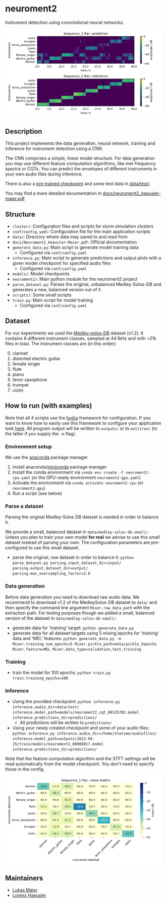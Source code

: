 # neuroment2

Instrument detection using convolutional neural networks.

![](docs/Sequence_1_comparison.png)

## Description

This project implements the data generation, neural network, training and inference for instrument detection using a CNN.

The CNN comprises a simple, linear model structure. For data generation you may use different feature computation algorithms, like mel-frequency spectra or CQTs. You can predict the envelopes of different instruments in your own audio files during inference.

There is also a [pre-trained checkpoint](models/neuroment2_cqt_00125782.model) and some test data in [data/test/](data/test/).

You may find a more detailed documentation in [docs/neuroment2_haeusler-maier.pdf](docs/neuroment2_haeusler-maier.pdf).

## Structure

- `cluster/`: Configuration files and scripts for slurm simulation clusters
- `conf/config.yaml`: Configuration file for the main application scripts
- `data/`: Directory where data may saved to and read from
- `docs/Neuroment2_Haeusler-Maier.pdf`: Official documentation
- `generate_data.py`: Main script to generate model training data
  - Configured via `conf/config.yaml`
- `inference.py`: Main script to generate predictions and output plots with a given model checkpoint for specified audio files
  - Configured via `conf/config.yaml`
- `models/`: Model checkpoints
- `neuroment2/`: Main python module for the neuroment2 project
- `parse_dataset.py`: Parses the original, unbalanced Medley-Solos-DB and generates a new, balanced version out of it
- `scripts/`: Some small scripts
- `train.py`: Main script for model training
  - Configured via `conf/config.yaml`

## Dataset

For our experiments we used the [Medley-solos-DB](https://zenodo.org/record/1344103#.YczLvNso9hE) dataset (v1.2). It contains 8 different instrument classes, sampled at 44.1kHz and with ~21k files in total. The instrument classes are (in this order):

0. clarinet
1. distorted electric guitar
2. female singer
3. flute
4. piano
5. tenor saxophone
6. trumpet
7. violin

## How to run (with examples)

Note that all 4 scripts use the [hydra](https://hydra.cc) framework for configuration. If you want to know how to easily use this framework to configure your application look [here](https://hydra.cc/docs/tutorials/basic/your_first_app/simple_cli/). All program output will be written to `outputs/` or to `multirun/` (to the latter if you supply the `-m` flag).

### Environment setup

We use the [anaconda](https://docs.anaconda.com/anaconda-repository/user-guide/tasks/pkgs/use-pkg-managers/) package manager.

1. Install anaconda/[miniconda](https://docs.conda.io/en/latest/miniconda.html) package manager
2. Install the conda environment via `conda env create -f neuroment2-cpu.yaml` (or the GPU-ready environment `neuroment2-gpu.yaml`)
3. Activate the environment via `conda activate neuroment2-cpu` (or `neuroment2-gpu`)
4. Run a script (see below)

### Parse a dataset

Parsing the original Medley-Solos DB dataset is needed in order to balance it.

We provide a small, balanced dataset in `data/medley-solos-db-small/`. Unless you plan to train your own model **for real** we advise to use this small dataset instead of parsing your own. The configuration parameters are pre-configured to use this small dataset.

- parse the original, raw dataset in order to balance it: `python parse_dataset.py parsing.input_dataset_dir=input/ parsing.output_dataset_dir=output/ parsing.max_oversampling_factor=2.0`

### Data generation

Before data generation you need to download raw audio data. We recommend to download v1.2 of the MedleySolos-DB dataset to `data/` and then specify the command line argument `Mixer.raw_data_path` with the extraction path. For testing purposes though we added a small, balanced version of the dataset in `data/medley-solos-db-small/`.

- generate data for 'training' target: `python generate_data.py`
- generate data for all dataset targets using 5 mixing epochs for 'training' data and 'MEL' features: `python generate_data.py -m Mixer.training.num_epochs=5 Mixer.pickle_path=data/pickle_5epochs Mixer.feature=MEL Mixer.data_type=validation,test,training`

### Training

- train the model for 100 epochs: `python train.py train.training_epochs=100`

### Inference

- Using the provided checkpoint: `python inference.py inference.audio_dir=data/test/ inference.model_path=models/neuroment2_cqt_00125782.model inference.predictions_dir=predictions/`
  - All predictions will be written to `predictions/`
- Using your newly created checkpoint and some of your audio files: `python inference.py inference.audio_dir=/home/thatsme/audiofiles/ inference.model_path=outputs/2022-04-25/train/models/neuroment2_00000017.model inference.predictions_dir=predictions/`

Note that the feature computation algorithm and the STFT settings will be read automatically from the model checkpoint. You don't need to specify those in the config.

![](docs/Sequence_1_noise-matrix.png)

## Maintainers

- [Lukas Maier](mailto:maier.lukas1995@gmail.com)
- [Lorenz Haeusler](mailto:haeusler.lorenz@gmail.com)
